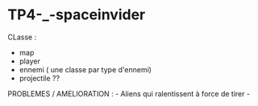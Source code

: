 # TP4-_-spaceinvider

CLasse : 
- map
- player 
- ennemi ( une classe par type d'ennemi)
- projectile ??



PROBLEMES / AMELIORATION : 
    - Aliens qui ralentissent à force de tirer 
    - 


